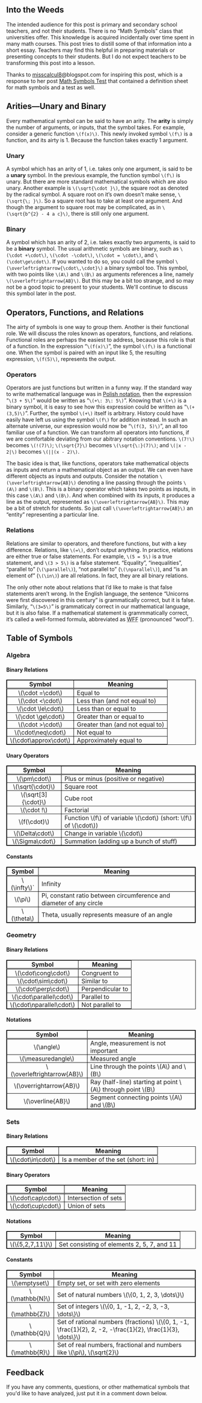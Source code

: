 ## Into the Weeds ##

The intended audience for this post is primary and secondary school
teachers, and not their students. There is no &ldquo;Math
Symbols&rdquo; class that universities offer. This knowledge is
acquired incidentally over time spent in many math courses. This post
tries to distill some of that information into a short essay. Teachers
may find this helpful in preparing materials or presenting concepts to
their students. But I do not expect teachers to be transforming this
post into a lesson.

Thanks to
[misscalcul8](http://misscalculate.blogspot.com/)@blogspot.com for
inspiring this post, which is a response to her post
[Math Symbols Test](http://misscalculate.blogspot.com/2015/08/math-symbols-test.html)
that contained a definition sheet for math symbols and a test as well.

## Arities&mdash;Unary and Binary ##

Every mathematical symbol can be said to have an arity. The **arity**
is simply the number of arguments, or inputs, that the symbol takes.
For example, consider a generic function `\(f(x)\)`. This newly invoked
symbol `\(f\)` is a function, and its airty is 1. Because the function
takes exactly 1 argument.

### Unary ###

A symbol which has an arity of 1, i.e. takes only one argument, is said
to be a **unary** symbol. In the previous example, the function symbol
`\(f\)` is unary. But there are more standard mathematical symbols
which are also unary. Another example is `\(\sqrt{\cdot }\)`, the
square root as denoted by the radical symbol. A square root on
it&rsquo;s own doesn&rsquo;t make sense, `\(\sqrt{\; }\)`. So a square
root has to take at least one argument. And though the argument to
square root may be complicated, as in `\(\sqrt{b^{2} - 4 a c}\)`, there
is still only one argument.

### Binary ###

A symbol which has an arity of 2, i.e. takes exactly two arguments, is
said to be a **binary** symbol. The usual arithmetic symbols are
binary, such as `\(\cdot +\cdot\)`, `\(\cdot -\cdot\)`,
`\(\cdot = \cdot\)`, and `\(\cdot\ge\cdot\)`. If you wanted to do so,
you could call the symbol `\(\overleftrightarrow{\cdot\,\cdot}\)` a
binary symbol too. This symbol, with two points like `\(A\)` and
`\(B\)` as arguments references a line, namely
`\(\overleftrightarrow{AB}\)`. But this may be a bit too strange, and
so may not be a good topic to present to your students. We'll continue
to discuss this symbol later in the post.

## Operators, Functions, and Relations ##

The airty of symbols is one way to group them. Another is their
functional role. We will discuss the roles known as operators,
functions, and relations. Functional roles are perhaps the easiest to
address, because this role is that of a function. In the expression
&ldquo;`\(f(x)\)`&rdquo;, the symbol `\(f\)` is a functional one. When
the symbol is paired with an input like 5, the resulting expression,
`\(f(5)\)`, represents the output.

### Operators ###

Operators are just functions but written in a funny way. If the
standard way to write mathematical language was in
[Polish notation](https://en.wikipedia.org/wiki/Polish_notation), then
the expression &ldquo;`\(3 + 5\)`&rdquo; would be written as
&ldquo;`\(+\: 3\: 5\)`&rdquo;. Knowing that `\(+\)` is a binary symbol,
it is easy to see how this expression could be written as
&ldquo;`\(+(3,5)\)`&rdquo;. Further, the symbol `\(+\)` itself is
arbitrary. History could have easily have left us using the symbol
`\(f\)` for addition instead. In such an alternate universe, our
expression would now be &ldquo;`\(f(3, 5)\)`&rdquo;, an all too
familiar use of a function. We can transform all operators into
functions, if we are comfortable deviating from our abitrary notation
conventions. `\(7!\)` becomes `\(!(7)\)`; `\(\sqrt{7}\)` becomes
`\(\sqrt{\:}(7)\)`; and `\(|x - 2|\)` becomes `\(||(x - 2)\)`.

The basic idea is that, like functions, operators take mathematical
objects as inputs and return a mathematical object as an output. We can
even have different objects as inputs and outputs. Consider the
notation `\(\overleftrightarrow{AB}\)` denoting a line passing
through the points `\(A\)` and `\(B\)`. This is a binary operator which
takes two points as inputs, in this case `\(A\)` and `\(B\)`. And when
combined with its inputs, it produces a line as the output, represented as
`\(\overleftrightarrow{AB}\)`. This may be a bit of stretch for
students. So just call `\(\overleftrightarrow{AB}\)` an
&ldquo;entity&rdquo; representing a particular line.

### Relations ###

Relations are similar to operators, and therefore functions, but with a
key difference. Relations, like `\(=\)`, don&rsquo;t output anything.
In practice, relations are either true or false statements. For
example, `\(5 = 5\)` is a true statement, and `\(3 > 5\)` is a false
statement. &ldquo;Equality&rdquo;, &ldquo;inequalities&rdquo;,
&ldquo;parallel to&rdquo; (`\(\parallel\)`), &ldquo;not parallel
to&rdquo; (`\(\nparallel\)`), and &ldquo;is an element of&rdquo;
(`\(\in\)`) are all relations. In fact, they are all binary relations.

The only other note about relations that I&rsquo;d like to make is
that false statements aren&rsquo;t wrong. In the English language, the
sentence &ldquo;Unicorns were first discovered in this century&rdquo;
is grammatically correct, but it is false. Similarly,
&ldquo;`\(3=5\)`&rdquo; is grammaticaly correct in our mathematical
language, but it is also false. If a mathematical statement is
grammmatically correct, it&rsquo;s called a well-formed formula,
abbreviated as <abbr title="well-formed formula">WFF</abbr>
(pronounced &ldquo;woof&rdquo;).

## Table of Symbols ##

### Algebra ###

#### Binary Relations ####

<style>
	table, td, th {
		border: 1px solid black;
	}
	table {
		border-collapse: collapse;
	}
	.centered {
		text-align: center;
	}
	td, th {
		padding: 0 0.5em;
	}
	thead {
		border-bottom-style: double;
	}
</style>
	
<table>
	<thead>
	<tr><th>Symbol</th><th>Meaning</th></tr>
	</thead>
	<tbody>
	<tr><td class="centered">\(\cdot =\cdot\)</td><td>Equal to</td></tr>
	<tr><td class="centered">\(\cdot &lt;\cdot\)</td><td>Less than (and not equal to)</td></tr>
	<tr><td class="centered">\(\cdot \le\cdot\)</td><td>Less than or equal to</td></tr>
	<tr><td class="centered">\(\cdot \ge\cdot\)</td><td>Greater than or equal to</td></tr>
	<tr><td class="centered">\(\cdot &gt;\cdot\)</td><td>Greater than (and not equal to)</td></tr>
	<tr><td class="centered">\(\cdot\neq\cdot\)</td><td>Not equal to</td></tr>
	<tr><td class="centered">\(\cdot\approx\cdot\)</td><td>Approximately equal to</td></tr>
	</tbody>
</table>

#### Unary Operators ####

<table>
	<thead>
	<tr><th>Symbol</th><th>Meaning</th></tr>
	</thead>
	<tbody>
	<tr><td class="centered">\(\pm\cdot\)</td><td>Plus or minus (positive or negative)</td></tr>
	<tr><td class="centered">\(\sqrt{\cdot}\)</td><td>Square root</td></tr>
	<tr><td class="centered">\(\sqrt[3]{\cdot}\)</td><td>Cube root</td></tr>
	<tr><td class="centered">\(\cdot !\)</td><td>Factorial</td></tr>
	<tr><td class="centered">\(f(\cdot)\)</td><td>Function \(f\) of variable \(\cdot\) (short: \(f\) of \(\cdot\))</td></tr>
	<tr><td class="centered">\(\Delta\cdot\)</td><td>Change in variable \(\cdot\)</td></tr>
	<tr><td class="centered">\(\Sigma\cdot\)</td><td>Summation (adding up a bunch of stuff)</td></tr>
	</tbody>
</table>

#### Constants ####

<table>
	<thead>
	<tr><th>Symbol</th><th>Meaning</th></tr>
	</thead>
	<tbody>
	<tr><td class="centered">\(\infty\)`</td><td>Infinity</td></tr>
	<tr><td class="centered">\(\pi\)</td><td>Pi, constant ratio between circumference and diameter of any circle</td></tr>
	<tr><td class="centered">\(\theta\)</td><td>Theta, usually represents measure of an angle</td></tr>	
	</tbody>
</table>

### Geometry ###

#### Binary Relations ####

<table>
	<thead>
	<tr><th>Symbol</th><th>Meaning</th></tr>
	</thead>
	<tbody>
	<tr><td class="centered">\(\cdot\cong\cdot\)</td><td>Congruent to</td></tr>
	<tr><td class="centered">\(\cdot\sim\cdot\)</td><td>Similar to</td></tr>
	<tr><td class="centered">\(\cdot\perp\cdot\)</td><td>Perpendicular to</td></tr>
	<tr><td class="centered">\(\cdot\parallel\cdot\)</td><td>Parallel to</td></tr>
	<tr><td class="centered">\(\cdot\nparallel\cdot\)</td><td>Not parallel to</td></tr>
	</tbody>
</table>

#### Notations ####

<table>
	<thead>
	<tr><th>Symbol</th><th>Meaning</th></tr>
	</thead>
	<tbody>
	<tr><td class="centered">\(\angle\)</td><td>Angle, measurement is not important</td></tr>	
	<tr><td class="centered">\(\measuredangle\)</td><td>Measured angle</td></tr>
	<tr><td class="centered">\(\overleftrightarrow{AB}\)</td><td>Line through the points \(A\) and \(B\)</td></tr>
	<tr><td class="centered">\(\overrightarrow{AB}\)</td><td>Ray (half-line) starting at point \(A\) through point \(B\)</td></tr>
	<tr><td class="centered">\(\overline{AB}\)</td><td>Segment connecting points \(A\) and \(B\)</td></tr>
	</tbody>
</table>

### Sets ###

#### Binary Relations ####

<table>
	<thead>
	<tr><th>Symbol</th><th>Meaning</th></tr>
	</thead>
	<tbody>
	<tr><td class="centered">\(\cdot\in\cdot\)</td><td>Is a member of the set (short: in)</td></tr>
	</tbody>
</table>

#### Binary Operators ####

<table>
	<thead>
	<tr><th>Symbol</th><th>Meaning</th></tr>
	</thead>
	<tbody>
	<tr><td class="centered">\(\cdot\cap\cdot\)</td><td>Intersection of sets</td></tr>
	<tr><td class="centered">\(\cdot\cup\cdot\)</td><td>Union of sets</td></tr>
	</tbody>
</table>

#### Notations ####

<table>
	<thead>
	<tr><th>Symbol</th><th>Meaning</th></tr>
	</thead>
	<tbody>
	<tr><td class="centered">\(\{5,2,7,11\}\)</td><td>Set consisting of elements 2, 5, 7, and 11</td></tr>
	</tbody>
</table>

#### Constants ####

<table>
	<thead>
	<tr><th>Symbol</th><th>Meaning</th></tr>
	</thead>
	<tbody>
	<tr><td class="centered">\(\emptyset\)</td><td>Empty set, or set with zero elements</td></tr>
	<tr><td class="centered">\(\mathbb{N}\)</td><td>Set of natural numbers \(\{0, 1, 2, 3, \dots\}\)</td></tr>
	<tr><td class="centered">\(\mathbb{Z}\)</td><td>Set of integers \(\{0, 1, -1, 2, -2, 3, -3, \dots\}\)</td></tr>
	<tr><td class="centered">\(\mathbb{Q}\)</td>
	   <td>Set of rational numbers (fractions)
	      \(\{0, 1, -1, \frac{1}{2}, 2, -2, -\frac{1}{2}, \frac{1}{3}, \dots\}\)</td></tr>
	<tr><td class="centered">\(\mathbb{R}\)</td>
	   <td>Set of real numbers, fractional and numbers like \(\pi\), \(\sqrt{2}\)</td></tr>
	   </tbody>
</table>

## Feedback ##

If you have any comments, questions, or other mathematical symbols that
you'd like to have analyzed, just put it in a comment down below.
